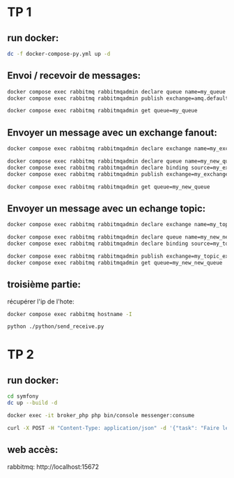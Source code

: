 # TP 1

## run docker:

```bash
dc -f docker-compose-py.yml up -d
```

## Envoi / recevoir de messages:

```bash
docker compose exec rabbitmq rabbitmqadmin declare queue name=my_queue
docker compose exec rabbitmq rabbitmqadmin publish exchange=amq.default routing_key=my_queue payload="test"
```

```bash
docker compose exec rabbitmq rabbitmqadmin get queue=my_queue
```

## Envoyer un message avec un exchange fanout:

```bash
docker compose exec rabbitmq rabbitmqadmin declare exchange name=my_exchange type=fanout
```

```bash
docker compose exec rabbitmq rabbitmqadmin declare queue name=my_new_queue
docker compose exec rabbitmq rabbitmqadmin declare binding source=my_exchange destination=my_new_queue
docker compose exec rabbitmq rabbitmqadmin publish exchange=my_exchange routing_key= payload="Hello World"
```

```bash
docker compose exec rabbitmq rabbitmqadmin get queue=my_new_queue
```


## Envoyer un message avec un echange topic:

```bash
docker compose exec rabbitmq rabbitmqadmin declare exchange name=my_topic_exchange type=topic
```

```bash
docker compose exec rabbitmq rabbitmqadmin declare queue name=my_new_new_queue
docker compose exec rabbitmq rabbitmqadmin declare binding source=my_topic_exchange destination=my_new_new_queue routing_key="my.topic.*"
```

```bash
docker compose exec rabbitmq rabbitmqadmin publish exchange=my_topic_exchange routing_key="my.topic.test" payload="Hello World 2"
docker compose exec rabbitmq rabbitmqadmin get queue=my_new_new_queue
```

## troisième partie:

récupérer l'ip de l'hote:

```bash
docker compose exec rabbitmq hostname -I
```

```bash
python ./python/send_receive.py
```

# TP 2

## run docker:

```bash
cd symfony
dc up --build -d
```

```bash
docker exec -it broker_php php bin/console messenger:consume 
```

```bash
curl -X POST -H "Content-Type: application/json" -d '{"task": "Faire les courses"}' http://localhost:8000/tasks 
```

## web accès:

rabbitmq: http://localhost:15672